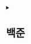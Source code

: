 <details>
<summary><h1>백준</h1></summary>

---

<details>
<summary><h2>[GOLD] 문제 목록</h2></summary>

 <details>
  <summary>
   <h3> 2636번 - 치즈 </h3>
  </summary>

- 출처: [ 백준 ](https://www.acmicpc.net/problem/2636)
- 문제 유형:
    - 구현
    - 그래프 이론
    - 그래프 탐색
    - 시뮬레이션
    - 너비 우선 탐색
    - 격자 그래프
- 난이도: 골드 4
- 과제 날짜 : 2025년 08월 04일
- 과제 완료 날짜 : 2025년 08월 05일
</details>

---

 <details>
  <summary>
   <h3> 16927번 - 배열 돌리기 2 </h3>
  </summary>

- 출처: [ 백준 ](https://www.acmicpc.net/problem/16927)
- 문제 유형:
    - 구현
- 난이도: 골드 5
- 과제 날짜 : 2025년 08월 06일
- 과제 완료 날짜 : 2025년 08월 08일
</details>

---

 <details>
  <summary>
   <h3> 16935번 - 배열 돌리기 3 </h3>
  </summary>

- 출처: [ 백준 ](https://www.acmicpc.net/problem/16935)
- 문제 유형:
    - 구현
- 난이도: 골드 5
- 과제 날짜 : 2025년 08월 08일
- 과제 완료 날짜 : 2025년 08월 13일
</details>

---

 <details>
  <summary>
   <h3> 17144번 - 미세먼지 안녕! </h3>
  </summary>

- 출처: [ 백준 ](https://www.acmicpc.net/problem/17144)
- 문제 유형:
    - 구현
    - 시뮬레이션
- 난이도: 골드 4
- 과제 날짜 : 2025년 0?월 ?일
- 과제 완료 날짜 : 2025년 08월 13일
</details>

---

 <details>
  <summary>
   <h3> 1074번 - Z </h3>
  </summary>

- 출처: [ 백준 ](https://www.acmicpc.net/problem/1074)
- 문제 유형:
    - 분할 정복
    - 재귀
- 난이도: 골드 5
- 과제 날짜 : 2025년 0?월 ?일
- 과제 완료 날짜 : 2025년 08월 14일
</details>

---

 <details>
  <summary>
   <h3> 2448번 - 별 찍기 - 11 </h3>
  </summary>

- 출처: [ 백준 ](https://www.acmicpc.net/problem/2448)
- 문제 유형:
    - 재귀
- 난이도: 골드 4
- 과제 날짜 : 2025년 0?월 ?일
- 과제 완료 날짜 : 2025 08월 25일
</details>

---

 <details>
  <summary>
   <h3> 10993번 - 별 찍기 - 18 </h3>
  </summary>

- 출처: [ 백준 ](https://www.acmicpc.net/problem/10993)
- 문제 유형:
    - 구현
    - 재귀
- 난이도: 골드 4
- 과제 날짜 : 2025년 0?월 ?일
- 과제 완료 날짜 :
</details>

---

 <details>
  <summary>
   <h3> 17471번 - 게리맨더링 </h3>
  </summary>

- 출처: [ 백준 ](https://www.acmicpc.net/problem/17471)
- 문제 유형:
    - 수학
    - 그래프 이론
    - 브루트포스 알고리즘
    - 그래프 탐색
    - 조합론
    - 너비 우선 탐색
    - 깊이 우선 탐색
    - 비트마스킹
- 난이도: 골드 3
- 과제 날짜 : 2025년 0?월 ?일
- 과제 완료 날짜 :
</details>

---

 <details>
  <summary>
   <h3> 11559번 - Puyo Puyo </h3>
  </summary>

- 출처: [ 백준 ](https://www.acmicpc.net/problem/11559)
- 문제 유형:
    - 구현
    - 그래프 이론
    - 그래프 탐색
    - 시뮬레이션
    - 너비 우선 탐색
- 난이도: 골드 4
- 과제 날짜 : 2025년 0?월 ?일
- 과제 완료 날짜 : 2025년 0?월 ?일
</details>

---

 <details>
  <summary>
   <h3> 9663번 - N-Queen </h3>
  </summary>

- 출처: [ 백준 ](https://www.acmicpc.net/problem/9663)
- 문제 유형:
    - 브루트포스 알고리즘
    - 백트래킹
- 난이도: 골드 4
- 과제 날짜 : 2025년 0?월 ?일
- 과제 완료 날짜 : 2025년 09월 02일
</details>

---

 <details>
  <summary>
   <h3> 10026번 - 적록색약 </h3>
  </summary>

- 출처: [ 백준 ](https://www.acmicpc.net/problem/10026)
- 문제 유형:
    - 그래프 이론
    - 그래프 탐색
    - 너비 우선 탐색
    - 깊이 우선 탐색
    - 격자 그래프
- 난이도: 골드 5
- 시작 날짜 : 2025년 09월 04일
- 완료 날짜 : 2025년 09월 04일
</details>

---

 <details>
  <summary>
   <h3> 1987번 - 알파벳 </h3>
  </summary>

- 출처: [ 백준 ](https://www.acmicpc.net/problem/1987)
- 문제 유형:
    - 그래프 이론
    - 그래프 탐색
    - 깊이 우선 탐색
    - 백트래킹
    - 격자 그래프
- 난이도: 골드 4
- 시작 날짜 : 2025년 09월 05일
- 완료 날짜 : 2025년 09월 05일
</details>

---

 <details>
  <summary>
   <h3> 1707번 - 이분 그래프 (다시 풀어보기 / 풀이 참고)</h3>
  </summary>

- 출처: [ 백준 ](https://www.acmicpc.net/problem/1707)
- 문제 유형:
    - 그래프 이론
    - 그래프 탐색
    - 너비 우선 탐색
    - 깊이 우선 탐색
    - 이분 그래프
- 난이도: 골드 4
- 시작 날짜 : 2025년 09월 08일
- 완료 날짜 : 2025년 09월 08일
</details>

---

 <details>
  <summary>
   <h3> 11729번 - 하노이 탑 이동 순서 (다시 풀어보기 / 풀이 참고)</h3>
  </summary>

- 출처: [ 백준 ](https://www.acmicpc.net/problem/11729)
- 문제 유형:
  - 재귀
- 난이도: 골드 5
- 시작 날짜 : 2025년 09월 12일
- 완료 날짜 : 2025년 09월 12일
</details>

---

 <details>
  <summary>
   <h3> 1461번 - 도서관</h3>
  </summary>

- 출처: [ 백준 ](https://www.acmicpc.net/problem/1461)
- 문제 유형:
  - 그리디
  - 정렬 알고리즘
- 난이도: 골드 4
- 시작 날짜 : 2025년 09월 12일
- 완료 날짜 : 
</details>

---

 <details>
  <summary>
   <h3> 7576번 - 토마토</h3>
  </summary>

- 출처: [ 백준 ](https://www.acmicpc.net/problem/7576)
- 문제 유형:
  - 그래프 이론
  - 그래프 탐색
  - 너비 우선 탐색
  - 최단 경로
  - 격자 그래프
- 난이도: 골드 5
- 시작 날짜 : 2025년 09월 24일
- 완료 날짜 : 2025년 09월 24일
</details>

---

 <details>
  <summary>
   <h3> 2206번 - 벽 부수고 이동하기</h3>
  </summary>

- 출처: [ 백준 ](https://www.acmicpc.net/problem/2206)
- 문제 유형:
  - 그래프 이론
  - 그래프 탐색
  - 너비 우선 탐색
  - 격자 그래프
- 난이도: 골드 3
- 시작 날짜 : 2025년 10월 14일
- 완료 날짜 : 2025년 10월 14일
</details>

---

 <details>
  <summary>
   <h3> 7569번 - 토마토</h3>
  </summary>

- 출처: [ 백준 ](https://www.acmicpc.net/problem/7569)
- 문제 유형:
  - 그래프 이론
  - 그래프 탐색
  - 너비 우선 탐색
  - 최단 경로
  - 격자 그래프
- 난이도: 골드 5
- 시작 날짜 : 2025년 10월 14일
- 완료 날짜 : 2025년 10월 14일
</details>

---

 <details>
  <summary>
   <h3> 1806번 - 부분합</h3>
  </summary>

- 출처: [ 백준 ](https://www.acmicpc.net/problem/1806)
- 문제 유형:
  - 누적 합
  - 두 포인터
- 난이도: 골드 4
- 시작 날짜 : 2025년 10월 17일
- 완료 날짜 : 2025년 10월 17일
</details>

---

 <details>
  <summary>
   <h3> 10986번 - 나머지 합</h3>
  </summary>

- 출처: [ 백준 ](https://www.acmicpc.net/problem/10986)
- 문제 유형:
  - 수학
  - 누적 합
- 난이도: 골드 3
- 시작 날짜 : 2025년 10월 17일
- 완료 날짜 : 2025년 10월 17일
- 비고 : 제미나이 이용해서 풀었음 나중에 다시 풀어보기
</details>

---

<h3> 골드 마지막

</details>

---

<details>
<summary><h2>[SILVER] 문제 목록</h2></summary>

 <details>
  <summary>
   <h3> 2667번 - 단지번호붙이기 </h3>
  </summary>

- 출처: [ 백준 ](https://www.acmicpc.net/problem/2667)
- 문제 유형:
    - 그래프 이론
    - 그래프 탐색
    - 너비 우선 탐색
    - 깊이 우선 탐색
    - 격자 그래프
    - 플러드 필
- 난이도: 실버 1
- 과제 날짜 : 2025년 08월 05일
- 과제 완료 날짜 : 2025년 08월 05일
</details>

---

 <details>
  <summary>
   <h3> 2630번 - 색종이 만들기 </h3>
  </summary>

- 출처: [ 백준 ](https://www.acmicpc.net/problem/2630)
- 문제 유형:
    - 분할 정복
    - 재귀
- 난이도: 실버 2
- 과제 날짜 : 2025년 08월 05일
- 과제 완료 날짜 : 2025년 08월 13일
</details>

---

 <details>
  <summary>
   <h3> 1913번 - 달팽이 </h3>
  </summary>

- 출처: [ 백준 ](https://www.acmicpc.net/problem/1913)
- 문제 유형:
    - 구현
- 난이도: 실버 3
- 과제 날짜 : 2025년 08월 06일
- 과제 완료 날짜 : 2025년 08월 06일
</details>

---

 <details>
  <summary>
   <h3> 15649번 - N과 M (1) </h3>
  </summary>

- 출처: [ 백준 ](https://www.acmicpc.net/problem/15649)
- 문제 유형:
    - 백트래킹
- 난이도: 실버 3
- 과제 날짜 : 2025년 08월 06일
- 과제 완료 날짜 : 2025년 08월 08일
</details>

---

 <details>
  <summary>
   <h3> 2961번 - 도영이가 만든 맛있는 음식 </h3>
  </summary>

- 출처: [ 백준 ](https://www.acmicpc.net/problem/2961)
- 문제 유형:
    - 브루트포스 알고리즘
    - 비트마스킹
    - 백트래킹
- 난이도: 실버 2
- 과제 날짜 : 2025년 0?월 ?일
- 과제 완료 날짜 : 2025년 08월 27일
</details>

---

 <details>
  <summary>
   <h3> 15650번 - N과 M (2) </h3>
  </summary>

- 출처: [ 백준 ](https://www.acmicpc.net/problem/15650)
- 문제 유형:
    - 백트래킹
- 난이도: 실버 3
- 과제 날짜 : 2025년 0?월 ?일
- 과제 완료 날짜 : 2025년 09월 02일
</details>

---

 <details>
  <summary>
   <h3> 15651번 - N과 M (3) </h3>
  </summary>

- 출처: [ 백준 ](https://www.acmicpc.net/problem/15651)
- 문제 유형:
    - 백트래킹
- 난이도: 실버 3
- 과제 날짜 : 2025년 0?월 ?일
- 과제 완료 날짜 : 2025년 09월 02일
</details>

---

 <details>
  <summary>
   <h3> 15652번 - N과 M (4) </h3>
  </summary>

- 출처: [ 백준 ](https://www.acmicpc.net/problem/15652)
- 문제 유형:
    - 백트래킹
- 난이도: 실버 3
- 과제 날짜 : 2025년 0?월 ?일
- 과제 완료 날짜 : 2025년 09월 02일
</details>

---

 <details>
  <summary>
   <h3> 1992번 - 쿼드트리 </h3>
  </summary>

- 출처: [ 백준 ](https://www.acmicpc.net/problem/1992)
- 문제 유형:
    - 분할 정복
    - 재귀
- 난이도: 실버 1
- 시작 날짜 : 2025년 09월 04일
- 완료 날짜 : 2025년 09월 04일
</details>

---

 <details>
  <summary>
   <h3> 2606번 - 바이러스 </h3>
  </summary>

- 출처: [ 백준 ](https://www.acmicpc.net/problem/2606)
- 문제 유형:
    - 그래프 이론
    - 그래프 탐색
    - 너비 우선 탐색
    - 깊이 우선 탐색
- 난이도: 실버 3
- 시작 날짜 : 2025년 09월 04일
- 완료 날짜 : 2025년 09월 04일
</details>

---

 <details>
  <summary>
   <h3> 11725번 - 트리의 부모 찾기 </h3>
  </summary>

- 출처: [ 백준 ](https://www.acmicpc.net/problem/11725)
- 문제 유형:
    - 그래프 이론
    - 그래프 탐색
    - 트리
    - 너비 우선 탐색
    - 깊이 우선 탐색
- 난이도: 실버 2
- 시작 날짜 : 2025년 09월 04일
- 완료 날짜 : 2025년 09월 04일
</details>

---

 <details>
  <summary>
   <h3> 2468번 - 안전 영역 </h3>
  </summary>

- 출처: [ 백준 ](https://www.acmicpc.net/problem/2468)
- 문제 유형:
    - 그래프 이론
    - 브루트포스 알고리즘
    - 그래프 탐색
    - 너비 우선 탐색
    - 깊이 우선 탐색
    - 격자 그래프
- 난이도: 실버 1
- 시작 날짜 : 2025년 09월 04일
- 완료 날짜 : 2025년 09월 04일
</details>

---

 <details>
  <summary>
   <h3> 4963번 - 섬의 개수 </h3>
  </summary>

- 출처: [ 백준 ](https://www.acmicpc.net/problem/4963)
- 문제 유형:
    - 그래프 이론
    - 그래프 탐색
    - 너비 우선 탐색
    - 깊이 우선 탐색
    - 격자 그래프
    - 플러드 필
- 난이도: 실버 2
- 시작 날짜 : 2025년 09월 05일
- 완료 날짜 : 2025년 09월 05일
</details>

---

 <details>
  <summary>
   <h3> 2583번 - 영역 구하기 </h3>
  </summary>

- 출처: [ 백준 ](https://www.acmicpc.net/problem/2583)
- 문제 유형:
    - 그래프 이론
    - 그래프 탐색
    - 너비 우선 탐색
    - 깊이 우선 탐색
    - 격자 그래프
    - 플러드 필
- 난이도: 실버 1
- 시작 날짜 : 2025년 09월 05일
- 완료 날짜 : 2025년 09월 05일
</details>

---

 <details>
  <summary>
   <h3> 2644번 - 촌수계산 </h3>
  </summary>

- 출처: [ 백준 ](https://www.acmicpc.net/problem/2644)
- 문제 유형:
    - 그래프 이론
    - 그래프 탐색
    - 너비 우선 탐색
    - 깊이 우선 탐색
- 난이도: 실버 2
- 시작 날짜 : 2025년 09월 05일
- 완료 날짜 : 2025년 09월 05일
</details>

---

 <details>
  <summary>
   <h3> 2839번 - 설탕 배달</h3>
  </summary>

- 출처: [ 백준 ](https://www.acmicpc.net/problem/2839)
- 문제 유형:
    - 수학
    - 다이나믹 프로그래밍
    - 그리디 알고리즘
- 난이도: 실버 4
- 시작 날짜 : 2025년 09월 08일
- 완료 날짜 : 2025년 09월 08일
</details>

---

 <details>
  <summary>
   <h3> 1463번 - 1로 만들기</h3>
  </summary>

- 출처: [ 백준 ](https://www.acmicpc.net/problem/1463)
- 문제 유형:
    - 다이나믹 프로그래밍
- 난이도: 실버 3
- 시작 날짜 : 2025년 09월 08일
- 완료 날짜 : 2025년 09월 08일
</details>

---

 <details>
  <summary>
   <h3> 7562번 - 나이트의 이동</h3>
  </summary>

- 출처: [ 백준 ](https://www.acmicpc.net/problem/7562)
- 문제 유형:
  - 그래프 이론
  - 그래프 탐색
  - 너비 우선 탐색
  - 최단 경로
  - 격자 그래프
- 난이도: 실버 1
- 시작 날짜 : 2025년 09월 30일
- 완료 날짜 : 2025년 09월 30일
</details>

---

 <details>
  <summary>
   <h3> 1926번 - 그림</h3>
  </summary>

- 출처: [ 백준 ](https://www.acmicpc.net/problem/1926)
- 문제 유형:
  - 그래프 이론
  - 그래프 탐색
  - 너비 우선 탐색
  - 깊이 우선 탐색
  - 격자 그래프
  - 플러드 필
- 난이도: 실버 1
- 시작 날짜 : 2025년 09월 30일
- 완료 날짜 : 2025년 09월 30일
</details>

---

 <details>
  <summary>
   <h3> 11659번 - 구간 합 구하기 4</h3>
  </summary>

- 출처: [ 백준 ](https://www.acmicpc.net/problem/11659)
- 문제 유형:
  - 누적 합
- 난이도: 실버 3
- 시작 날짜 : 2025년 10월 16일
- 완료 날짜 : 2025년 10월 16일
</details>

---

 <details>
  <summary>
   <h3> 11660번 - 구간 합 구하기 5</h3>
  </summary>

- 출처: [ 백준 ](https://www.acmicpc.net/problem/11660)
- 문제 유형:
  - 다이나믹 프로그래밍
  - 누적 합
- 난이도: 실버 1
- 시작 날짜 : 2025년 10월 16일
- 완료 날짜 : 2025년 10월 16일
</details>

---

 <details>
  <summary>
   <h3> 2559번 - 수열</h3>
  </summary>

- 출처: [ 백준 ](https://www.acmicpc.net/problem/2559)
- 문제 유형:
  - 누적 합
  - 두 포인터
  - 슬라이딩 윈도우
- 난이도: 실버 3
- 시작 날짜 : 2025년 10월 16일
- 완료 날짜 : 2025년 10월 16일
</details>

---

 <details>
  <summary>
   <h3> 2003번 - 수들의 합 2</h3>
  </summary>

- 출처: [ 백준 ](https://www.acmicpc.net/problem/2003)
- 문제 유형:
  - 브루트포스 알고리즘
  - 누적 합
  - 두 포인터
- 난이도: 실버 4
- 시작 날짜 : 2025년 10월 17일
- 완료 날짜 : 2025년 10월 17일
</details>

---

 <details>
  <summary>
   <h3> 2167번 - 2차원 배열의 합</h3>
  </summary>

- 출처: [ 백준 ](https://www.acmicpc.net/problem/2167)
- 문제 유형:
  - 구현
  - 누적 합
- 난이도: 실버 5
- 시작 날짜 : 2025년 10월 17일
- 완료 날짜 : 2025년 10월 17일
</details>

---

 <details>
  <summary>
   <h3> 9017번 - 크로스 컨트리</h3>
  </summary>

- 출처: [ 백준 ](https://www.acmicpc.net/problem/9017)
- 문제 유형:
  - 구현
- 난이도: 실버 3
- 시작 날짜 : 2025년 10월 18일
- 완료 날짜 : 2025년 10월 18일
</details>

---

 <details>
  <summary>
   <h3> 10828번 - 스택</h3>
  </summary>

- 출처: [ 백준 ](https://www.acmicpc.net/problem/10828)
- 문제 유형:
  - 구현
  - 자료 구조
  - 스택
- 난이도: 실버 4
- 시작 날짜 : 2025년 10월 19일
- 완료 날짜 : 2025년 10월 19일
</details>

---

 <details>
  <summary>
   <h3> 4673번 - 셀프 넘버</h3>
  </summary>

- 출처: [ 백준 ](https://www.acmicpc.net/problem/4673)
- 문제 유형:
  - 수학
  - 구현
  - 브루트포스 알고리즘
- 난이도: 실버 5
- 시작 날짜 : 2025년 10월 19일
- 완료 날짜 : 2025년 10월 19일
</details>

---

 <details>
  <summary>
   <h3> 10773번 - 제로</h3>
  </summary>

- 출처: [ 백준 ](https://www.acmicpc.net/problem/10773)
- 문제 유형:
  - 구현
  - 자료 구조
  - 스택
- 난이도: 실버 4
- 시작 날짜 : 2025년 10월 19일
- 완료 날짜 : 2025년 10월 19일
</details>

---

 <details>
  <summary>
   <h3> 1018번 - 체스판 다시 칠하기</h3>
  </summary>

- 출처: [ 백준 ](https://www.acmicpc.net/problem/1018)
- 문제 유형:
  - 구현
  - 브루트포스 알고리즘
- 난이도: 실버 3
- 시작 날짜 : 2025년 10월 20일
- 완료 날짜 : 2025년 10월 20일
</details>

---

 <details>
  <summary>
   <h3> 1193번 - 분수찾기</h3>
  </summary>

- 출처: [ 백준 ](https://www.acmicpc.net/problem/1193)
- 문제 유형:
  - 수학
  - 구현
- 난이도: 실버 5
- 시작 날짜 : 2025년 10월 20일
- 완료 날짜 : 2025년 10월 20일
</details>

---

<h3> 실버 마지막

</details>

---

<details>
<summary><h2>[BRONZE] 문제 목록</h2></summary>

 <details>
  <summary>
   <h3> 2851번 - 슈퍼 마리오 </h3>
  </summary>

- 출처: [ 백준 ](https://www.acmicpc.net/problem/2851)
- 문제 유형:
  - 구현
  - 브루트포스 알고리즘
  - 누적 합
- 난이도: 브론즈 1
- 과제 날짜 : 2025년 10월 19일
- 과제 완료 날짜 : 2025년 10월 19일
</details>

---

<h3> 브론즈 마지막

</details>

---

</details>